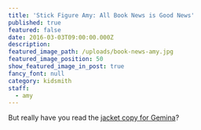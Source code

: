 ```yaml
---
title: 'Stick Figure Amy: All Book News is Good News'
published: true
featured: false
date: 2016-03-03T09:00:00.000Z
description:
featured_image_path: /uploads/book-news-amy.jpg
featured_image_position: 50
show_featured_image_in_post: true
fancy_font: null
category: kidsmith
staff:
  - amy
---
```



But really have you read the [jacket copy for Gemina](https://www.instagram.com/p/BBV_56xCHq5/)?
